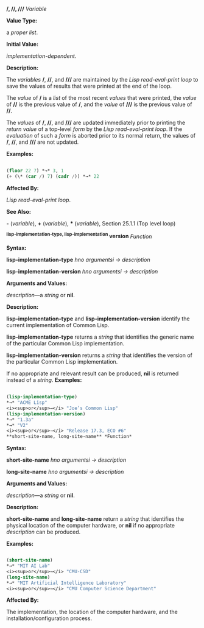 **/, //, ///** *Variable* 



**Value Type:** 



a *proper list*. 



**Initial Value:** 



*implementation-dependent*. 



**Description:** 



The *variables* **/**, **//**, and **///** are maintained by the *Lisp read-eval-print loop* to save the values of results that were printed at the end of the loop. 



The *value* of **/** is a *list* of the most recent *values* that were printed, the *value* of **//** is the previous value of **/**, and the *value* of **///** is the previous value of **//**. 



The *values* of **/**, **//**, and **///** are updated immediately prior to printing the *return value* of a top-level *form* by the *Lisp read-eval-print loop*. If the *evaluation* of such a *form* is aborted prior to its normal return, the values of **/**, **//**, and **///** are not updated. 



**Examples:**
```lisp
 
(floor 22 7) *→* 3, 1 
(+ (\* (car /) 7) (cadr /)) *→* 22 

```
**Affected By:** 



*Lisp read-eval-print loop*. 



**See Also:** 



**-** (*variable*), **+** (*variable*), **\*** (*variable*), Section 25.1.1 (Top level loop) 







 



 



<b><sup>lisp-implementation-type, lisp-implementation</sup> version</b> <i>Function</i> 



**Syntax:** 



**lisp-implementation-type** *hno argumentsi → description* 



**lisp-implementation-version** *hno argumentsi → description* 



**Arguments and Values:** 



*description*—a *string* or **nil**. 



**Description:** 



**lisp-implementation-type** and **lisp-implementation-version** identify the current implementation of Common Lisp. 



**lisp-implementation-type** returns a *string* that identifies the generic name of the particular Common Lisp implementation. 



**lisp-implementation-version** returns a *string* that identifies the version of the particular Common Lisp implementation. 



If no appropriate and relevant result can be produced, **nil** is returned instead of a *string*. **Examples:**
```lisp
 
(lisp-implementation-type) 
*→* "ACME Lisp" 
<i><sup>or</sup>→</i> "Joe’s Common Lisp" 
(lisp-implementation-version) 
*→* "1.3a" 
*→* "V2" 
<i><sup>or</sup>→</i> "Release 17.3, ECO #6" 
**short-site-name, long-site-name** *Function* 

```
**Syntax:** 



**short-site-name** *hno argumentsi → description* 



**long-site-name** *hno argumentsi → description* 







 



 



**Arguments and Values:** 



*description*—a *string* or **nil**. 



**Description:** 



**short-site-name** and **long-site-name** return a *string* that identifies the physical location of the computer hardware, or **nil** if no appropriate *description* can be produced. 



**Examples:**
```lisp

(short-site-name) 
*→* "MIT AI Lab" 
<i><sup>or</sup>→</i> "CMU-CSD" 
(long-site-name) 
*→* "MIT Artificial Intelligence Laboratory" 
<i><sup>or</sup>→</i> "CMU Computer Science Department" 

```
**Affected By:** 



The implementation, the location of the computer hardware, and the installation/configuration process. 



